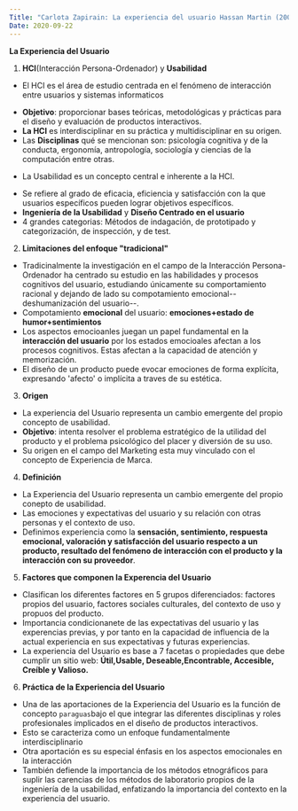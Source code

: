 ```yaml
---
Title: "Carlota Zapirain: La experiencia del usuario Hassan Martin (2005)"
Date: 2020-09-22
--- 
```


__La Experiencia del Usuario__ 
1. **HCI**(Interacción Persona-Ordenador) y **Usabilidad**
+ El HCI es el área de estudio centrada en el fenómeno de interacción entre usuarios y sistemas informaticos
- **Objetivo**: proporcionar bases teóricas, metodológicas y prácticas para el diseño y evaluación de productos interactivos.
- **La HCI** es interdisciplinar en su práctica y multidisciplinar en su origen.
- Las **Disciplinas** qué se mencionan son: psicología cognitiva y de la conducta, ergonomía, antropología, sociología y ciencias de la computación entre otras. 
+ La Usabilidad es un concepto central e inherente a la HCI.
- Se refiere al grado de eficacia, eficiencia y satisfacción con la que usuarios específicos pueden lograr objetivos específicos.
- **Ingeniería de la Usabilidad** y **Diseño Centrado en el usuario**
- 4 grandes categorias: Métodos de indagación, de prototipado y categorización, de inspección, y de test.
2. **Limitaciones del enfoque "tradicional"**
- Tradicinalmente la investigación en el campo de la Interacción Persona-Ordenador ha centrado su estudio en las habilidades y procesos cognitivos del usuario, estudiando únicamente su comportamiento racional y dejando de lado su compotamiento emocional--deshumanización del usuario--. 
- Compotamiento **emocional** del usuario:
**emociones+estado de humor+sentimientos**
- Los aspectos emocioanles juegan un papel fundamental en la **interacción del usuario** por los estados emocioales afectan a los procesos cognitivos. Estas afectan a la capacidad de atención y memorización.
- El diseño de un producto puede evocar emociones de forma explícita, expresando 'afecto' o implícita a traves de su estética.
3. **Origen**
- La experiencia del Usuario representa un cambio emergente del propio concepto de usabilidad.
- **Objetivo**: intenta resolver el problema estratégico de la utilidad del producto y el problema psicológico del placer y diversión de su uso.
- Su origen en el campo del Marketing esta muy vinculado con el concepto de Experiencia de Marca. 
4. **Definición**
- La Experiencia del Usuario representa un cambio emergente del propio conepto de usabilidad.
- Las emociones y expectativas del usuario y su relación con otras personas y el contexto de uso.
- Definimos experiencia como la **sensación, sentimiento, respuesta emocional, valoración y satisfacción del usuario respecto a un producto, resultado del fenómeno de interacción con el producto y la interacción con su proveedor**. 
5. **Factores que componen la Experencia del Usuario**
- Clasifican los diferentes factores en 5 grupos diferenciados: factores propios del usuario, factores sociales
culturales, del contexto de uso y propuos del producto.
- Importancia condicionanete de las expectativas del usuario y las experencias previas, y por tanto en la capacidad de influencia de la actual experiencia en sus expectativas y futuras experiencias.
- La experiencia del Usuario es base a 7 facetas o propiedades que debe cumplir un sitio web: __Útil,Usable, Deseable,Encontrable, Accesible, Creíble y Valioso.__ 
6. **Práctica de la Experiencia del Usuario**
- Una de las aportaciones de la Experiencia del Usuario es la función de concepto `paraguas`bajo el que integrar las diferentes disciplinas y roles profesionales implicados en el diseño de productos interactivos.
- Esto se caracteriza como un enfoque fundamentalmente interdisciplinario
- Otra aportación es su especial énfasis en los aspectos emocionales en la interacción
- También defiende la importancia de los métodos etnográficos para suplir las carencias de los métodos de laboratorio propios de la ingeniería de la usabilidad, enfatizando la importancia del contexto en la experiencia del usuario. 